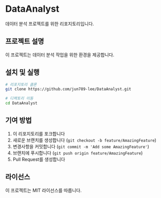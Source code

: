 # DataAnalyst

데이터 분석 프로젝트를 위한 리포지토리입니다.

## 프로젝트 설명

이 프로젝트는 데이터 분석 작업을 위한 환경을 제공합니다.

## 설치 및 실행

```bash
# 리포지토리 클론
git clone https://github.com/jun789-lee/DataAnalyst.git

# 디렉토리 이동
cd DataAnalyst
```

## 기여 방법

1. 이 리포지토리를 포크합니다
2. 새로운 브랜치를 생성합니다 (`git checkout -b feature/AmazingFeature`)
3. 변경사항을 커밋합니다 (`git commit -m 'Add some AmazingFeature'`)
4. 브랜치에 푸시합니다 (`git push origin feature/AmazingFeature`)
5. Pull Request를 생성합니다

## 라이선스

이 프로젝트는 MIT 라이선스를 따릅니다.

